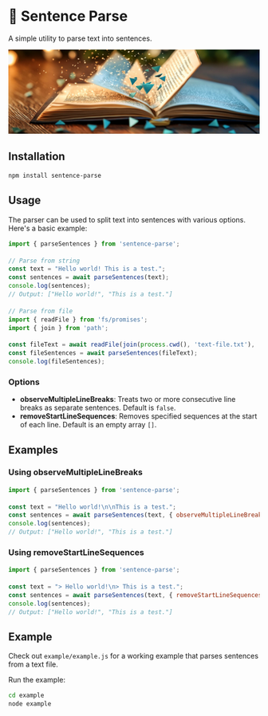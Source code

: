 # 📄 Sentence Parse
A simple utility to parse text into sentences.

![sentence-parse](https://raw.githubusercontent.com/jparkerweb/sentence-parse/refs/heads/main/docs/sentence-parse.jpg)

## Installation

```bash
npm install sentence-parse
```

## Usage

The parser can be used to split text into sentences with various options. Here's a basic example:

```javascript
import { parseSentences } from 'sentence-parse';

// Parse from string
const text = "Hello world! This is a test.";
const sentences = await parseSentences(text);
console.log(sentences);
// Output: ["Hello world!", "This is a test."]

// Parse from file
import { readFile } from 'fs/promises';
import { join } from 'path';

const fileText = await readFile(join(process.cwd(), 'text-file.txt'), 'utf8');
const fileSentences = await parseSentences(fileText);
console.log(fileSentences);
```

### Options

- **observeMultipleLineBreaks**: Treats two or more consecutive line breaks as separate sentences. Default is `false`.
- **removeStartLineSequences**: Removes specified sequences at the start of each line. Default is an empty array `[]`.

## Examples

### Using observeMultipleLineBreaks
```javascript
import { parseSentences } from 'sentence-parse';

const text = "Hello world!\n\nThis is a test.";
const sentences = await parseSentences(text, { observeMultipleLineBreaks: true });
console.log(sentences);
// Output: ["Hello world!", "This is a test."]
```

### Using removeStartLineSequences
```javascript
import { parseSentences } from 'sentence-parse';

const text = "> Hello world!\n> This is a test.";
const sentences = await parseSentences(text, { removeStartLineSequences: ['>'] });
console.log(sentences);
// Output: ["Hello world!", "This is a test."]
```

## Example

Check out `example/example.js` for a working example that parses sentences from a text file.

Run the example:
```bash
cd example
node example
```
